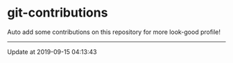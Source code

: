 # git-contributions

Auto add some contributions on this repository for more look-good profile!

---

Update at 2019-09-15 04:13:43
